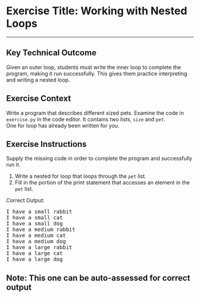 # Exercise Title: Working with Nested Loops
---
## Key Technical Outcome
Given an outer loop, students must write the inner loop to complete the program, making it run successfully. This gives them practice interpreting and writing a nested loop.

## Exercise Context
Write a program that describes different sized pets. 
Examine the code in <code>exercise.py</code> in the code editor.
It contains two lists, <code>size</code> and <code>pet</code>.  
One for loop has already been written for you. 

## Exercise Instructions
Supply the missing code in order to complete the program and successfully run it.

  1. Write a nested for loop that loops through the <code>pet</code> list.
  2. Fill in the portion of the print statement that accesses an element in the <code>pet</code> list.

Correct Output:<br>
<pre>I have a small rabbit
I have a small cat
I have a small dog
I have a medium rabbit
I have a medium cat
I have a medium dog
I have a large rabbit
I have a large cat
I have a large dog</pre>

## Note: This one can be auto-assessed for correct output
